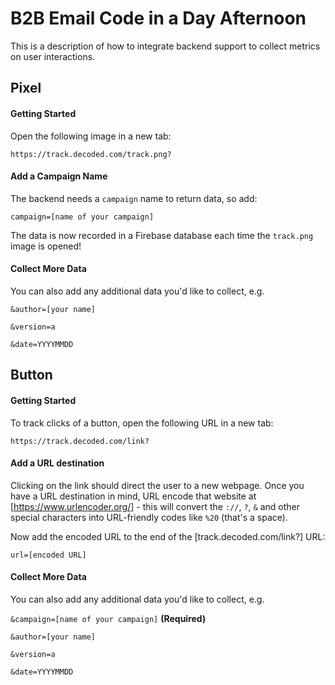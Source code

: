 B2B Email Code in a Day Afternoon
=========================

This is a description of how to integrate backend support to collect metrics on user interactions.

## Pixel

#### Getting Started

Open the following image in a new tab:

`https://track.decoded.com/track.png?`

#### Add a Campaign Name

The backend needs a `campaign` name to return data, so add:

`campaign=[name of your campaign]`

The data is now recorded in a Firebase database each time the `track.png` image is opened!

#### Collect More Data

You can also add any additional data you'd like to collect, e.g.

`&author=[your name]`

`&version=a`

`&date=YYYYMMDD`

## Button

#### Getting Started

To track clicks of a button, open the following URL in a new tab:

`https://track.decoded.com/link?`

#### Add a URL destination

Clicking on the link should direct the user to a new webpage. Once you have a URL destination in mind, URL encode that website at [https://www.urlencoder.org/] - this will convert the `://`, `?`, `&` and other special characters into URL-friendly codes like `%20` (that's a space).

Now add the encoded URL to the end of the [track.decoded.com/link?] URL:

`url=[encoded URL]`

#### Collect More Data

You can also add any additional data you'd like to collect, e.g.

`&campaign=[name of your campaign]` **(Required)**

`&author=[your name]`

`&version=a`

`&date=YYYYMMDD`